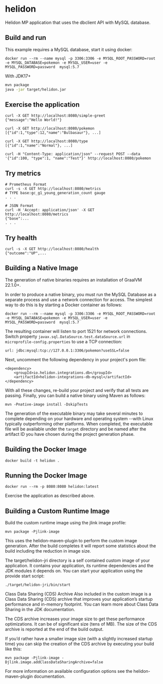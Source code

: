 # helidon

Helidon MP application that uses the dbclient API with MySQL database.

## Build and run


This example requires a MySQL database, start it using docker:

```
docker run --rm --name mysql -p 3306:3306 -e MYSQL_ROOT_PASSWORD=root -e MYSQL_DATABASE=pokemon -e MYSQL_USER=user -e MYSQL_PASSWORD=password  mysql:5.7
```


With JDK17+
```bash
mvn package
java -jar target/helidon.jar
```

## Exercise the application
```
curl -X GET http://localhost:8080/simple-greet
{"message":"Hello World!"}
```

```
curl -X GET http://localhost:8080/pokemon
[{"id":1,"type":12,"name":"Bulbasaur"}, ...]

curl -X GET http://localhost:8080/type
[{"id":1,"name":"Normal"}, ...]

curl -H "Content-Type: application/json" --request POST --data '{"id":100, "type":1, "name":"Test"}' http://localhost:8080/pokemon
```


## Try metrics

```
# Prometheus Format
curl -s -X GET http://localhost:8080/metrics
# TYPE base:gc_g1_young_generation_count gauge
. . .

# JSON Format
curl -H 'Accept: application/json' -X GET http://localhost:8080/metrics
{"base":...
. . .
```



## Try health

```
curl -s -X GET http://localhost:8080/health
{"outcome":"UP",...

```



## Building a Native Image

The generation of native binaries requires an installation of GraalVM 22.1.0+.

In order to produce a native binary, you must run the MySQL Database as a separate process
and use a network connection for access. The simplest way to do this is by starting a Docker
container as follows:

```
docker run --rm --name mysql -p 3306:3306 -e MYSQL_ROOT_PASSWORD=root -e MYSQL_DATABASE=pokemon -e MYSQL_USER=user -e MYSQL_PASSWORD=password  mysql:5.7
```

The resulting container will listen to port 1521 for network connections.
Switch property `javax.sql.DataSource.test.dataSource.url` in `microprofile-config.properties`
to use a TCP connection:

```
url: jdbc:mysql:tcp://127.0.0.1:3306/pokemon?useSSL=false
```

Next, uncomment the following dependency in your project's pom file:

```
<dependency>
    <groupId>io.helidon.integrations.db</groupId>
    <artifactId>helidon-integrations-db-mysql</artifactId>
</dependency>
```

With all these changes, re-build your project and verify that all tests are passing.
Finally, you can build a native binary using Maven as follows:

```
mvn -Pnative-image install -DskipTests
```

The generation of the executable binary may take several minutes to complete
depending on your hardware and operating system --with Linux typically outperforming other
platforms. When completed, the executable file will be available
under the `target` directory and be named after the artifact ID you have chosen during the
project generation phase.



## Building the Docker Image
```
docker build -t helidon .
```

## Running the Docker Image

```
docker run --rm -p 8080:8080 helidon:latest
```

Exercise the application as described above.
                                

## Building a Custom Runtime Image

Build the custom runtime image using the jlink image profile:

```
mvn package -Pjlink-image
```

This uses the helidon-maven-plugin to perform the custom image generation.
After the build completes it will report some statistics about the build including the reduction in image size.

The target/helidon-jri directory is a self contained custom image of your application. It contains your application,
its runtime dependencies and the JDK modules it depends on. You can start your application using the provide start script:

```
./target/helidon-jri/bin/start
```

Class Data Sharing (CDS) Archive
Also included in the custom image is a Class Data Sharing (CDS) archive that improves your application’s startup
performance and in-memory footprint. You can learn more about Class Data Sharing in the JDK documentation.

The CDS archive increases your image size to get these performance optimizations. It can be of significant size (tens of MB).
The size of the CDS archive is reported at the end of the build output.

If you’d rather have a smaller image size (with a slightly increased startup time) you can skip the creation of the CDS
archive by executing your build like this:

```
mvn package -Pjlink-image -Djlink.image.addClassDataSharingArchive=false
```

For more information on available configuration options see the helidon-maven-plugin documentation.
                                
